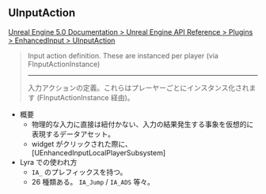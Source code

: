 ## UInputAction

[Unreal Engine 5.0 Documentation > Unreal Engine API Reference > Plugins > EnhancedInput > UInputAction](https://docs.unrealengine.com/5.0/en-US/API/Plugins/EnhancedInput/UInputAction/)

> Input action definition. These are instanced per player (via FInputActionInstance)
> 
> ----
> 入力アクションの定義。これらはプレーヤーごとにインスタンス化されます (FInputActionInstance 経由)。

* 概要
	* 物理的な入力に直接は紐付かない、入力の結果発生する事象を仮想的に表現するデータアセット。
	* widget がクリックされた際に、 [UEnhancedInputLocalPlayerSubsystem]
* Lyra での使われ方
	* `IA_` のプレフィックスを持つ。
	* 26 種類ある。 `IA_Jump` / `IA_ADS` 等々。


